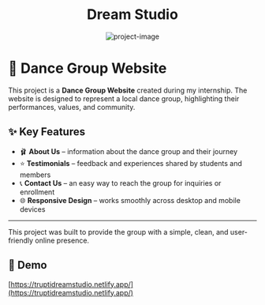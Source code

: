 <h1 align="center" id="title">Dream Studio</h1>

<p align="center"><img src="https://socialify.git.ci/Trupti-Ranjan/DanceStudio/image?issues=1&amp;language=1&amp;name=1&amp;owner=1&amp;stargazers=1&amp;theme=Light" alt="project-image"></p>

# 📖 Dance Group Website

This project is a **Dance Group Website** created during my internship. The website is designed to represent a local dance group, highlighting their performances, values, and community.

## ✨ Key Features

- 🩰 **About Us** – information about the dance group and their journey  
- ⭐ **Testimonials** – feedback and experiences shared by students and members  
- 📞 **Contact Us** – an easy way to reach the group for inquiries or enrollment  
- 🌐 **Responsive Design** – works smoothly across desktop and mobile devices  

---

This project was built to provide the group with a simple, clean, and user-friendly online presence.

<h2>🚀 Demo</h2>

[https://truptidreamstudio.netlify.app/](https://truptidreamstudio.netlify.app/)
